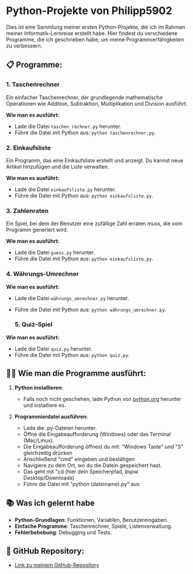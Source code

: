 # Python-Projekte von Philipp5902

Dies ist eine Sammlung meiner ersten Python-Projekte, die ich im Rahmen meiner Informatik-Lernreise erstellt habe. Hier findest du verschiedene Programme, die ich geschrieben habe, um meine Programmierfähigkeiten zu verbessern.

## 📋 Programme:

### 1. **Taschenrechner**
Ein einfacher Taschenrechner, der grundlegende mathematische Operationen wie Addition, Subtraktion, Multiplikation und Division ausführt.

**Wie man es ausführt:**
- Lade die Datei `taschen_rechner.py` herunter.
- Führe die Datei mit Python aus: `python taschenrechner.py`.

### 2. **Einkaufsliste**
Ein Programm, das eine Einkaufsliste erstellt und anzeigt. Du kannst neue Artikel hinzufügen und die Liste verwalten.

**Wie man es ausführt:**
- Lade die Datei `einkaufsliste.py` herunter.
- Führe die Datei mit Python aus: `python einkaufsliste.py`.

### 3. **Zahlenraten**
Ein Spiel, bei dem der Benutzer eine zufällige Zahl erraten muss, die vom Programm generiert wird.

**Wie man es ausführt:**
- Lade die Datei `guess.py` herunter.
- Führe die Datei mit Python aus: `python einkaufsliste.py`.

### 4. **Währungs-Umrechner**

**Wie man es ausführt:**
- Lade die Datei `währungs_umrechner.py` herunter.
- Führe die Datei mit Python aus: `python währungs_umrechner.py`.

  ### 5. **Quiz-Spiel**

**Wie man es ausführt:**
- Lade die Datei `quiz.py` herunter.
- Führe die Datei mit Python aus: `python quiz.py`.

## 🧑‍💻 Wie man die Programme ausführt:

1. **Python installieren**:
   - Falls noch nicht geschehen, lade Python von [python.org](https://www.python.org/downloads/) herunter und installiere es.
   
2. **Programmierdatei ausführen**:
   - Lade die .py-Dateien herunter.
   - Öffne die Eingabeaufforderung (Windows) oder das Terminal (Mac/Linux).
   - Die Eingabeaufforderung öffnest du mit: "Windows Taste" und "S" gleichzeitig drücken
   - Anschließend "cmd" eingeben und bestätigen
   - Navigiere zu dem Ort, wo du die Datein gespeichert hast.
   - Das geht mit "cd (hier dein Speicherpfad, bspw. Desktop/Downloads)
   - Führe die Datei mit "python (dateiname).py" aus

## 📚 Was ich gelernt habe

- **Python-Grundlagen**: Funktionen, Variablen, Benutzereingaben.
- **Einfache Programme**: Taschenrechner, Spiele, Listenverwaltung.
- **Fehlerbehebung**: Debugging und Tests.

## 🔗 GitHub Repository:

- [Link zu meinem GitHub-Repository](https://github.com/philipp5902/python_scripts_philipp5902)


